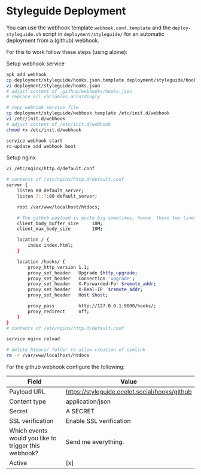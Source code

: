 # Styleguide Deployment

You can use the webhook template `webhook.conf.template` and the `deploy-styleguide.sh` script in `deployment/styleguide/` for an automatic deployment from a (github) webhook.

For this to work follow these steps (using alpine):

Setup webhook service
```sh
apk add webhook
cp deployment/styleguide/hooks.json.template deployment/styleguide/hooks.json
vi deployment/styleguide/hooks.json
# adjust content of .github/webhooks/hooks.json
# replace all variables accordingly

# copy webhook service file
cp deployment/styleguide/webhook.template /etc/init.d/webhook
vi /etc/init.d/webhook
# adjust content of /etc/init.d/webhook
chmod +x /etc/init.d/webhook

service webhook start
rc-update add webhook boot
```

Setup nginx
```sh
vi /etc/nginx/http.d/default.conf

# contents of /etc/nginx/http.d/default.conf
server {
    listen 80 default_server;
    listen [::]:80 default_server;

    root /var/www/localhost/htdocs;

    # The github payload is quite big sometimes, hence  those two lines can prevent an reoccurring error message on nginx
    client_body_buffer_size     10M;
    client_max_body_size        10M;

    location / {
        index index.html;
    }

    location /hooks/ {
        proxy_http_version 1.1;
        proxy_set_header   Upgrade $http_upgrade;
        proxy_set_header   Connection 'upgrade';
        proxy_set_header   X-Forwarded-For $remote_addr;
        proxy_set_header   X-Real-IP  $remote_addr;
        proxy_set_header   Host $host;

        proxy_pass         http://127.0.0.1:9000/hooks/;
        proxy_redirect     off;
    }
}
# contents of /etc/nginx/http.d/default.conf

service nginx reload

# delete htdocs/ folder to allow creation of symlink
rm -r /var/www/localhost/htdocs
```

For the github webhook configure the following:

| Field                                                | Value                                         |
|------------------------------------------------------|-----------------------------------------------|
| Payload URL                                          | https://styleguide.ocelot.social/hooks/github |
| Content type                                         | application/json                              |
| Secret                                               | A SECRET                                      |
| SSL verification                                     | Enable SSL verification                       |
| Which events would you like to trigger this webhook? | Send me everything.                           |
| Active                                               | [x]                                           |